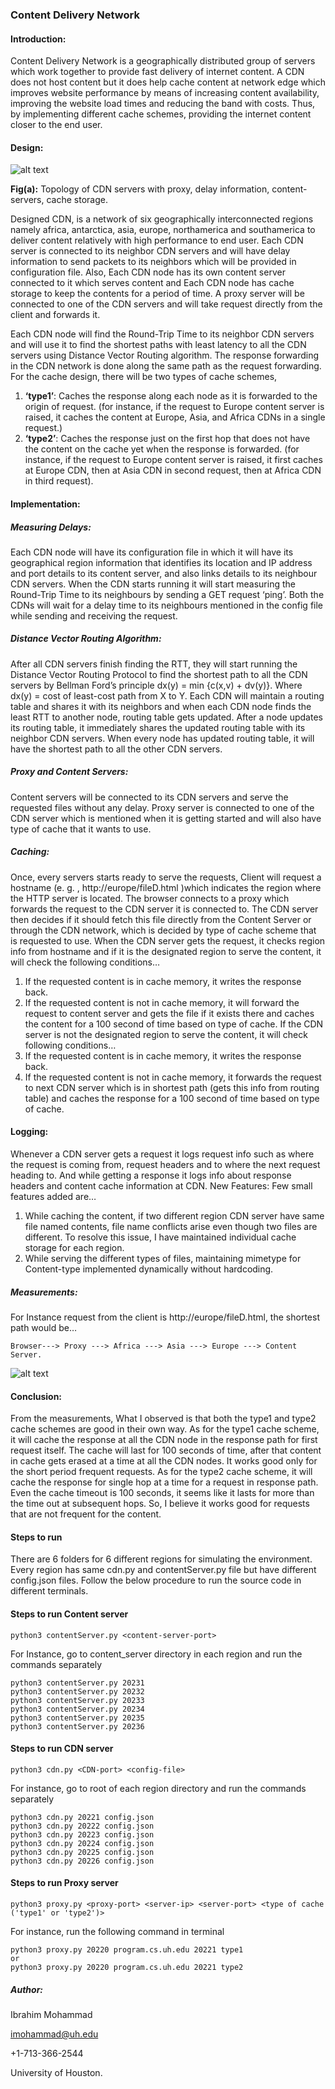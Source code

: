 ### Content Delivery Network
#### Introduction:
Content Delivery Network is a geographically distributed group of servers which work together to
provide fast delivery of internet content. A CDN does not host content but it does help cache content at
network edge which improves website performance by means of increasing content availability,
improving the website load times and reducing the band with costs. Thus, by implementing different
cache schemes, providing the internet content closer to the end user.
#### Design:

![alt text](https://github.com/ibrahimpasha/Content-Delivery-Network/blob/master/topology.PNG)

__Fig(a):__ Topology of CDN servers with proxy, delay information, content-servers, cache storage.

Designed CDN, is a network of six geographically interconnected regions namely africa, antarctica, asia,
europe, northamerica and southamerica to deliver content relatively with high performance to end user.
Each CDN server is connected to its neighbor CDN servers and will have delay information to send packets
to its neighbors which will be provided in configuration file. Also, Each CDN node has its own content
server connected to it which serves content and Each CDN node has cache storage to keep the contents
for a period of time. A proxy server will be connected to one of the CDN servers and will take request
directly from the client and forwards it.

Each CDN node will find the Round-Trip Time to its neighbor CDN servers and will use it to find the shortest
paths with least latency to all the CDN servers using Distance Vector Routing algorithm. The response
forwarding in the CDN network is done along the same path as the request forwarding. For the cache
design, there will be two types of cache schemes,
1. __‘type1’__: Caches the response along each node as it is forwarded to the origin of request. (for
instance, if the request to Europe content server is raised, it caches the content at Europe, Asia,
and Africa CDNs in a single request.)
2. __‘type2’__: Caches the response just on the first hop that does not have the content on the cache yet
when the response is forwarded. (for instance, if the request to Europe content server is raised,
it first caches at Europe CDN, then at Asia CDN in second request, then at Africa CDN in third
request).
#### Implementation:
##### Measuring Delays:
Each CDN node will have its configuration file in which it will have its geographical
region information that identifies its location and IP address and port details to its content server, and
also links details to its neighbour CDN servers. When the CDN starts running it will start measuring the
Round-Trip Time to its neighbours by sending a GET request ‘ping’. Both the CDNs will wait for a delay
time to its neighbours mentioned in the config file while sending and receiving the request.
##### Distance Vector Routing Algorithm:
After all CDN servers finish finding the RTT, they will start running
the Distance Vector Routing Protocol to find the shortest path to all the CDN servers by Bellman Ford’s
principle dx(y) = min {c(x,v) + dv(y)}. Where dx(y) = cost of least-cost path from X to Y. Each CDN will
maintain a routing table and shares it with its neighbors and when each CDN node finds the least RTT to
another node, routing table gets updated. After a node updates its routing table, it immediately shares
the updated routing table with its neighbor CDN servers. When every node has updated routing table, it
will have the shortest path to all the other CDN servers.
##### Proxy and Content Servers:
Content servers will be connected to its CDN servers and serve the
requested files without any delay. Proxy server is connected to one of the CDN server which is
mentioned when it is getting started and will also have type of cache that it wants to use.
##### Caching:
Once, every servers starts ready to serve the requests, Client will request a hostname (e. g. ,
http://europe/fileD.html )which indicates the region where the HTTP server is located. The browser
connects to a proxy which forwards the request to the CDN server it is connected to. The CDN server
then decides if it should fetch this file directly from the Content Server or through the CDN network,
which is decided by type of cache scheme that is requested to use.
When the CDN server gets the request, it checks region info from hostname and if it is the designated
region to serve the content, it will check the following conditions…
1. If the requested content is in cache memory, it writes the response back.
2. If the requested content is not in cache memory, it will forward the request to content server
and gets the file if it exists there and caches the content for a 100 second of time based on type
of cache.
If the CDN server is not the designated region to serve the content, it will check following conditions…
1. If the requested content is in cache memory, it writes the response back.
2. If the requested content is not in cache memory, it forwards the request to next CDN server
which is in shortest path (gets this info from routing table) and caches the response for a 100
second of time based on type of cache.

#### Logging: 
Whenever a CDN server gets a request it logs request info such as where the request is coming
from, request headers and to where the next request heading to. And while getting a response it logs
info about response headers and content cache information at CDN.
New Features: Few small features added are…
1. While caching the content, if two different region CDN server have same file named contents,
file name conflicts arise even though two files are different. To resolve this issue, I have
maintained individual cache storage for each region.
2. While serving the different types of files, maintaining mimetype for Content-type implemented
dynamically without hardcoding.
##### Measurements: 
For Instance request from the client is http://europe/fileD.html, the shortest path
would be… 

`Browser---> Proxy ---> Africa ---> Asia ---> Europe ---> Content Server.`

![alt text](https://github.com/ibrahimpasha/Content-Delivery-Network/blob/master/Results.JPG)

#### Conclusion:
From the measurements, What I observed is that both the type1 and type2 cache schemes are good in
their own way. As for the type1 cache scheme, it will cache the response at all the CDN node in the
response path for first request itself. The cache will last for 100 seconds of time, after that content in
cache gets erased at a time at all the CDN nodes. It works good only for the short period frequent
requests. As for the type2 cache scheme, it will cache the response for single hop at a time for a request
in response path. Even the cache timeout is 100 seconds, it seems like it lasts for more than the time out
at subsequent hops. So, I believe it works good for requests that are not frequent for the content.

#### Steps to run
There are 6 folders for 6 different regions for simulating the environment. Every region has same cdn.py and contentServer.py file but have different config.json files.
Follow the below procedure to run the source code in different terminals.

#### Steps to run Content server
```python3 contentServer.py <content-server-port>```

For Instance, go to content_server directory in each region and run the commands separately
```
python3 contentServer.py 20231
python3 contentServer.py 20232
python3 contentServer.py 20233
python3 contentServer.py 20234
python3 contentServer.py 20235
python3 contentServer.py 20236
```

#### Steps to run CDN server
```python3 cdn.py <CDN-port> <config-file>```

For instance, go to root of each region directory and run the commands separately
```
python3 cdn.py 20221 config.json
python3 cdn.py 20222 config.json
python3 cdn.py 20223 config.json
python3 cdn.py 20224 config.json
python3 cdn.py 20225 config.json
python3 cdn.py 20226 config.json
```

#### Steps to run Proxy server
```python3 proxy.py <proxy-port> <server-ip> <server-port> <type of cache ('type1' or 'type2')> ```

For instance, run the following command in terminal
```
python3 proxy.py 20220 program.cs.uh.edu 20221 type1
or
python3 proxy.py 20220 program.cs.uh.edu 20221 type2
```

##### Author:
Ibrahim Mohammad

imohammad@uh.edu 

+1-713-366-2544 

University of Houston.
